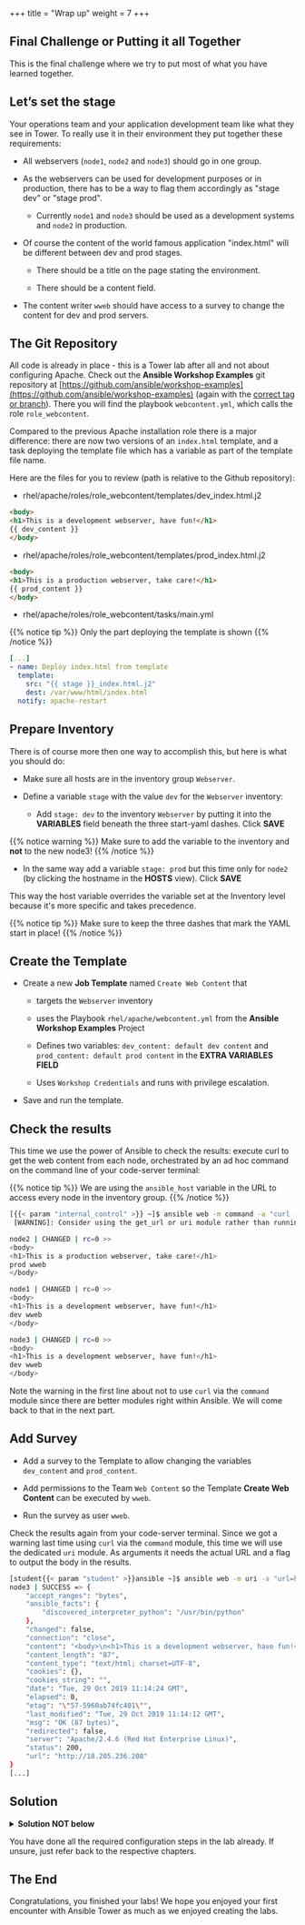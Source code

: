 +++
title = "Wrap up"
weight = 7
+++

## Final Challenge or Putting it all Together

This is the final challenge where we try to put most of what you have learned together.

## Let’s set the stage

Your operations team and your application development team like what they see in Tower. To really use it in their environment they put together these requirements:

- All webservers (`node1`, `node2` and `node3`) should go in one group.

- As the webservers can be used for development purposes or in production, there has to be a way to flag them accordingly as "stage dev" or "stage prod".

  - Currently `node1` and `node3` should be used as a development systems and `node2` in production.

- Of course the content of the world famous application "index.html" will be different between dev and prod stages.

  - There should be a title on the page stating the environment.

  - There should be a content field.

- The content writer `wweb` should have access to a survey to change the content for dev and prod servers.

## The Git Repository

All code is already in place - this is a Tower lab after all and not about configuring Apache. Check out the **Ansible Workshop Examples** git repository at [https://github.com/ansible/workshop-examples](https://github.com/ansible/workshop-examples) (again with the [correct tag or branch](https://github.com/ansible/workshop-examples/tree/summit_2020)). There you will find the playbook `webcontent.yml`, which calls the role `role_webcontent`.

Compared to the previous Apache installation role there is a major difference: there are now two versions of an `index.html` template, and a task deploying the template file which has a variable as part of the template file name.

Here are the files for you to review (path is relative to the Github repository):

- rhel/apache/roles/role_webcontent/templates/dev_index.html.j2

```html
<body>
<h1>This is a development webserver, have fun!</h1>
{{ dev_content }}
</body>
```

- rhel/apache/roles/role_webcontent/templates/prod_index.html.j2

```html
<body>
<h1>This is a production webserver, take care!</h1>
{{ prod_content }}
</body>
```

- rhel/apache/roles/role_webcontent/tasks/main.yml

{{% notice tip %}}
Only the part deploying the template is shown
{{% /notice %}}

```yaml
[...]
- name: Deploy index.html from template
  template:
    src: "{{ stage }}_index.html.j2"
    dest: /var/www/html/index.html
  notify: apache-restart
```

## Prepare Inventory

There is of course more then one way to accomplish this, but here is what you should do:

- Make sure all hosts are in the inventory group `Webserver`.

- Define a variable `stage` with the value `dev` for the `Webserver` inventory:

  - Add `stage: dev` to the inventory `Webserver` by putting it into the **VARIABLES** field beneath the three start-yaml dashes. Click **SAVE**

{{% notice warning %}}
Make sure to add the variable to the inventory and **not** to the new node3!
{{% /notice %}}

- In the same way add a variable `stage: prod` but this time only for `node2` (by clicking the hostname in the **HOSTS** view). Click **SAVE**

This way the host variable overrides the variable set at the Inventory level because it's more specific and takes precedence.

{{% notice tip %}}
Make sure to keep the three dashes that mark the YAML start in place!
{{% /notice %}}

## Create the Template

- Create a new **Job Template** named `Create Web Content` that

  - targets the `Webserver` inventory

  - uses the Playbook `rhel/apache/webcontent.yml` from the **Ansible Workshop Examples** Project

  - Defines two variables: `dev_content: default dev content` and `prod_content: default prod content` in the **EXTRA VARIABLES FIELD**

  - Uses `Workshop Credentials` and runs with privilege escalation.

- Save and run the template.

## Check the results

This time we use the power of Ansible to check the results: execute curl to get the web content from each node, orchestrated by an ad hoc command on the command line of your code-server terminal:

{{% notice tip %}}
We are using the `ansible_host` variable in the URL to access every node in the inventory group.
{{% /notice %}}

```bash
[{{< param "internal_control" >}} ~]$ ansible web -m command -a "curl -s http://{{ ansible_host }}"
 [WARNING]: Consider using the get_url or uri module rather than running 'curl'.  If you need to use command because get_url or uri is insufficient you can add 'warn: false' to this command task or set 'command_warnings=False' in ansible.cfg to get rid of this message.

node2 | CHANGED | rc=0 >>
<body>
<h1>This is a production webserver, take care!</h1>
prod wweb
</body>

node1 | CHANGED | rc=0 >>
<body>
<h1>This is a development webserver, have fun!</h1>
dev wweb
</body>

node3 | CHANGED | rc=0 >>
<body>
<h1>This is a development webserver, have fun!</h1>
dev wweb
</body>
```

Note the warning in the first line about not to use `curl` via the `command` module since there are better modules right within Ansible. We will come back to that in the next part.

## Add Survey

- Add a survey to the Template to allow changing the variables `dev_content` and `prod_content`.

- Add permissions to the Team `Web Content` so the Template **Create Web Content** can be executed by `wweb`.

- Run the survey as user `wweb`.

Check the results again from your code-server terminal. Since we got a warning last time using `curl` via the `command` module, this time we will use the dedicated `uri` module. As arguments it needs the actual URL and a flag to output the body in the results.

```bash
[student{{< param "student" >}}ansible ~]$ ansible web -m uri -a "url=http://{{ ansible_host }} return_content=yes"
node3 | SUCCESS => {
    "accept_ranges": "bytes",
    "ansible_facts": {
        "discovered_interpreter_python": "/usr/bin/python"
    },
    "changed": false,
    "connection": "close",
    "content": "<body>\n<h1>This is a development webserver, have fun!</h1>\nwerners dev content\n</body>\n",
    "content_length": "87",
    "content_type": "text/html; charset=UTF-8",
    "cookies": {},
    "cookies_string": "",
    "date": "Tue, 29 Oct 2019 11:14:24 GMT",
    "elapsed": 0,
    "etag": "\"57-5960ab74fc401\"",
    "last_modified": "Tue, 29 Oct 2019 11:14:12 GMT",
    "msg": "OK (87 bytes)",
    "redirected": false,
    "server": "Apache/2.4.6 (Red Hat Enterprise Linux)",
    "status": 200,
    "url": "http://18.205.236.208"
}
[...]
```

## Solution

<details><summary><b>Solution NOT below</b></summary>
<hr/>
<p>

You have to figure this one out by yourself! ;-)

</p>
<hr/>
</details>

You have done all the required configuration steps in the lab already. If unsure, just refer back to the respective chapters.

## The End

Congratulations, you finished your labs\! We hope you enjoyed your first encounter with Ansible Tower as much as we enjoyed creating the labs.
